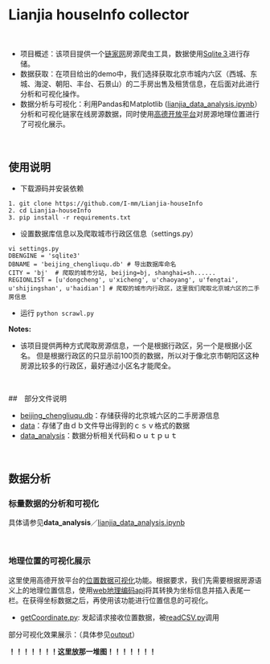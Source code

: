 # Lianjia houseInfo collector

<br />

+ 项目概述：该项目提供一个[链家网](https://bj.lianjia.com/)房源爬虫工具，数据使用[Sqlite３](https://www.sqlite.org/index.html)进行存储。
+ 数据获取：在项目给出的demo中，我们选择获取北京市城内六区（西城、东城、海淀、朝阳、丰台、石景山）的二手房出售及租赁信息，在后面对此进行分析和可视化操作。
+ 数据分析与可视化：利用Pandas和Ｍatplotlib ([lianjia_data_analysis.ipynb](https://github.com/I-mm/Lianjia-houseInfo/blob/master/data_analysis/lianjia_data_analysis.ipynb)）分析和可视化链家在线房源数据，同时使用[高德开放平台](https://lbs.amap.com/)对房源地理位置进行了可视化展示。


<br />


## 使用说明
+ 下载源码并安装依赖
```
1. git clone https://github.com/I-mm/Lianjia-houseInfo
2. cd Lianjia-houseInfo
3. pip install -r requirements.txt
```

+ 设置数据库信息以及爬取城市行政区信息（settings.py）
```
vi settings.py
DBENGINE = 'sqlite3'
DBNAME = 'beijing_chengliuqu.db' # 导出数据库命名
CITY = 'bj'  # 爬取的城市分站, beijing=bj, shanghai=sh......
REGIONLIST = [u'dongcheng', u'xicheng', u'chaoyang', u'fengtai', u'shijingshan', u'haidian'] # 爬取的城市内行政区，这里我们爬取北京城六区的二手房信息
```

+ 运行 `python scrawl.py`

**Notes:** 

+ 该项目提供两种方式爬取房源信息，一个是根据行政区，另一个是根据小区名。 但是根据行政区的只显示前100页的数据，所以对于像北京市朝阳区这种房源比较多的行政区，最好通过小区名才能爬全。

<br />


##　部分文件说明

+ [beijing_chengliuqu.db](https://github.com/I-mm/Lianjia-houseInfo/blob/master/beijing_chengliuqu.db)：存储获得的北京城六区的二手房源信息
+ [data](https://github.com/I-mm/Lianjia-houseInfo/tree/master/data)：存储了由ｄｂ文件导出得到的ｃｓｖ格式的数据
+ [data_analysis](https://github.com/I-mm/Lianjia-houseInfo/tree/master/data_analysis)：数据分析相关代码和ｏｕｔｐｕｔ




<br />


## 数据分析

### 标量数据的分析和可视化

具体请参见**data_analysis**／[lianjia_data_analysis.ipynb](https://github.com/I-mm/Lianjia-houseInfo/blob/master/data_analysis/lianjia_data_analysis.ipynb)

<br />

### 地理位置的可视化展示

这里使用高德开放平台的[位置数据可视化](https://lbs.amap.com/getting-started/visual/)功能。根据要求，我们先需要根据房源语义上的地理位置信息，使用[web地理编码api](https://lbs.amap.com/api/webservice/guide/api/georegeo)将其转换为坐标信息并插入表尾一栏。在获得坐标数据之后，再使用该功能进行位置信息的可视化。

- [getCoordinate.py](https://github.com/I-mm/Lianjia-houseInfo/blob/master/data/getCoordinate.py): 发起请求接收位置数据，被[readCSV.py](https://github.com/I-mm/Lianjia-houseInfo/blob/master/data/readCSV.py)调用

部分可视化效果展示：（具体参见[output](https://github.com/I-mm/Lianjia-houseInfo/tree/master/data_analysis/output)）



**！！！！！！！这里放那一堆图！！！！！！！**

<br />



